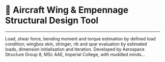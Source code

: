 # 🥕 Aircraft Wing & Empennage Structural Design Tool
---
Load, shear force, bending moment and torque estimation by defined load condition; wingbox skin, stringer, rib and spar evaluation by estimated loads, dimension initialisation and iteration.
Developed by Aerospace Structure Group 8, MSc AAE, Imperial College, with muddled minds...
